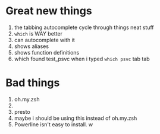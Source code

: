 # Great new things

1. the tabbing autocomplete cycle through things neat stuff
1. `which` is WAY better
  1. can autocomplete with it
  1. shows aliases
  1. shows function definitions
  1. which found test_psvc when i typed `which psvc` tab tab

# Bad things
1. oh.my.zsh
  1.
1. presto
  1. maybe i should be using this instead of oh.my.zsh
1.  Powerline isn't easy to install.
w
